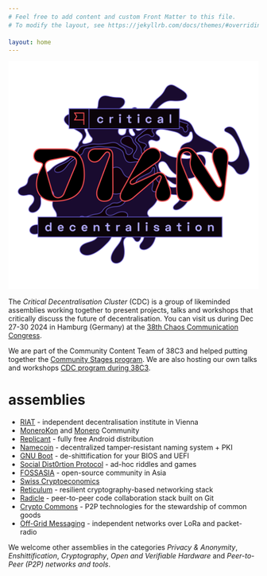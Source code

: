 ```yaml
---
# Feel free to add content and custom Front Matter to this file.
# To modify the layout, see https://jekyllrb.com/docs/themes/#overriding-theme-defaults

layout: home
---
```


![Critical Decentralisation at 38C3](/assets/38c3-logo-full-cdc.svg)

The _Critical Decentralisation Cluster_ (CDC) is a group of likeminded assemblies working together to present projects, talks and workshops that critically discuss the future of decentralisation. You can visit us during Dec 27-30 2024 in Hamburg (Germany) at the [38th Chaos Communication Congress](https://en.wikipedia.org/wiki/Chaos_Communication_Congress).

We are part of the Community Content Team of 38C3 and helped putting together the [Community Stages program](https://content.events.ccc.de/cfp/38c3-community-stages/index.en.html). We are also hosting our own talks and workshops [CDC program during 38C3](https://pretalx.riat.at/38c3/cfp).

# assemblies

* [RIAT](https://riat.at) - independent decentralisation institute in Vienna
* [MoneroKon](https://monerokon.com) and [Monero](https://www.getmonero.org) Community
* [Replicant](https://replicant.us) - fully free Android distribution
* [Namecoin](https://www.namecoin.org) - decentralized tamper-resistant naming system + PKI
* [GNU Boot](https://www.gnu.org/software/gnuboot/web) - de-shittification for your BIOS and UEFI
* [Social Dist0rtion Protocol](https://www.dist0rtion.com) - ad-hoc riddles and games
* [FOSSASIA](https://fossasia.org) - open-source community in Asia
* [Swiss Cryptoeconomics](https://events.ccc.de/congress/2023/hub/en/assembly/swiss_cryptoeconomics)
* [Reticulum](https://reticulum.network) - resilient cryptography-based networking stack
* [Radicle](https://radicle.xyz) - peer-to-peer code collaboration stack built on Git
* [Crypto Commons](https://www.crypto-commons.org) - P2P technologies for the stewardship of common goods
* [Off-Grid Messaging](https://matrix.to/#/%23c3ogm%3Astrafpla.net?via=strafpla.net&via=matrix.org&via=hackint.org) - independent networks over LoRa and packet-radio

We welcome other assemblies in the categories _Privacy & Anonymity_, _Enshittification_, _Cryptography_, _Open and Verifiable Hardware_ and _Peer-to-Peer (P2P) networks and tools_.

